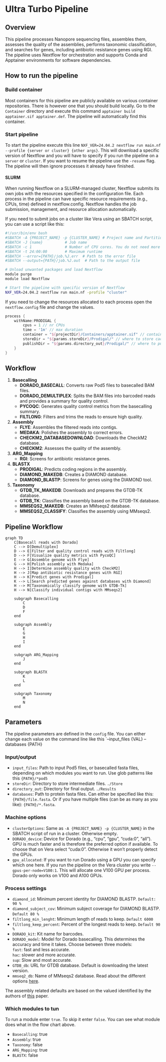 Ultra Turbo Pipeline
================

## Overview

This pipeline processes Nanopore sequencing files, assembles them,
assesses the quality of the assemblies, performs taxonomic
classification, and searches for genes, including antibiotic resistance
genes using RGI. The pipeline uses Nextflow for orchestration and
supports Conda and Apptainer environments for software dependencies.

## How to run the pipeline

### Build container

Most containers for this pipeline are publicly available on various
container repositories. There is however one that you should build
locally. Go to the `Container` directory and execute this command
`apptainer build apptainer.sif apptainer.def`. The pipeline will
automatically find this container.

### Start pipeline

To start the pipeline execute this line
`NXF_VER=24.04.2 nextflow run main.nf --profile {server or cluster} {other args}`.
This will download a specific version of Nextflow and you will have to
specify if you run the pipeline on a `server` or `cluster`. If you want
to resume the pipeline use the `-resume` flag. The pipeline will then
ignore processes it already have finished.

#### SLURM

When running Nextflow on a SLURM-managed cluster, Nextflow submits its
own jobs with the resources specified in the configuration file. Each
process in the pipeline can have specific resource requirements (e.g.,
CPUs, time) defined in nextflow.config. Nextflow handles the job
submission, management, and resource allocation automatically.

If you need to submit jobs on a cluster like Vera using an SBATCH
script, you can use a script like this:

``` bash
#!/usr/bin/env bash
#SBATCH -A {PROJECT_NAME} -p {CLUSTER_NAME} # Project name and Partition/queue name
#SBATCH -J {name}          # Job name
#SBATCH -c 1               # Number of CPU cores. You do not need more than 1 here
#SBATCH -t 24:00:00        # Maximum runtime
#SBATCH --error={PATH}/job.%J.err  # Path to the error file
#SBATCH --output={PATH}/job.%J.out  # Path to the output file

# Unload unwanted packages and load Nextflow
module purge
module load Nextflow

# Start the pipeline with specific version of Nextflow
NXF_VER=24.04.2 nextflow run main.nf -profile "cluster"
```

If you need to change the resources allocated to each process open the
`nextflow.config` file and change the values.

``` groovy
process {
    withName:PRODIGAL {
        cpus = 1 // nr CPUs
        time = '1m' // max duration
        container = "${projectDir}/Containers/apptainer.sif" // container
        storeDir = "${params.storeDir}/Prodigal/" // where to store cache
        publishDir = "${params.directory_out}/Prodigal/" // where to publish results
    }
}
```

## Workflow

1.  **Basecalling**
    - **DORADO_BASECALL**: Converts raw Pod5 files to basecalled BAM
      files.
    - **DORADO_DEMULTIPLEX**: Splits the BAM files into barcoded reads
      and provides a summary for quality control.
    - **PYCOQC**: Generates quality control metrics from the basecalling
      summary.
    - **FILTLONG**: Filters and trims the reads to ensure high quality.
2.  **Assembly**
    - **FLYE**: Assembles the filtered reads into contigs.
    - **MEDAKA**: Polishes the assembly to correct errors.
    - **CHECKM2_DATABASEDOWNLOAD**: Downloads the CheckM2 database.
    - **CHECKM2**: Assesses the quality of the assembly.
3.  **ARG_Mapping**
    - **RGI**: Screens for antibiotic resistance genes.
4.  **BLASTX**
    - **PRODIGAL**: Predicts coding regions in the assembly.
    - **DIAMOND_MAKEDB**: Creates a DIAMOND database.
    - **DIAMOND_BLASTP**: Screens for genes using the DIAMOND tool.
5.  **Taxonomy**
    - **GTDB_TK_MAKEDB**: Downloads and prepares the GTDB-TK database.
    - **GTDB_TK**: Classifies the assembly based on the GTDB-TK
      database.
    - **MMSEQS2_MAKEDB**: Creates an MMseqs2 database.
    - **MMSEQS2_CLASSIFY**: Classifies the assembly using MMseqs2.

## Pipeline Workflow

``` mermaid
graph TD
    C[Basecall reads with Dorado]
    C --> D[Demultiplex]
    D --> E[Filter and quality control reads with Filtlong]
    D --> F[Visualize quality metrics with PycoQC]
    E --> G[Assemble genome with Flye]
    G --> H[Polish assembly with Medaka]
    H --> I[Determine assembly quality with CheckM2]
    H --> J[Map antibiotic resistance genes with RGI]
    H --> K[Predict genes with Prodigal]
    K --> L[Search predicted genes against databases with Diamond]
    H --> M[Taxonomically classify genome with GTDB-Tk]
    H --> N[Classify individual contigs with MMseqs2]

    subgraph Basecalling
        C
        D
        F
    end

    subgraph Assembly
        E
        G
        H
        I
    end

    subgraph ARG_Mapping
        J
    end

    subgraph BLASTX
        K
        L
    end

    subgraph Taxonomy
        M
        N
    end
```

## Parameters

The pipeline parameters are defined in the `config` file. You can either
change each value on the command line like this \`–input_files {VAL}
–databases {PATH}

### Input/output

- `input_files`: Path to input Pod5 files, or basecalled fasta files,
  depending on which modules you want to run. Use glob patterns like
  this `{PATH}/*pod5`
- `storeDir`: Directory to store intermediate files. `./Store`
- `directory_out`: Directory for final output. `./Results`
- `databases`: Path to protein fasta files. Can either be specified like
  this: `{PATH}/file.fasta`. Or if you have multiple files (can be as
  many as you like): `{PATH}/*.fasta`.

### Machine options

- `clusterOptions`: Same as `-A {PROJECT_NAME} -p {CLUSTER_NAME}` in the
  SBATCH script of run in a cluster. Otherwise empty.
- `DORADO_device`: Device for Dorado (e.g., “cpu”, “gpu”, “cuda:0”,
  “all”). GPU is much faster and is therefore the preferred option if
  available. To choose that on Vera select “cuda:0”. Otherwise it won’t
  properly detect the GPUs.
- `gpu_allocated`: If you want to run Dorado using a GPU you can specify
  which one here. If you run the pipeline on the Vera cluster you write
  `--gpus-per-node=V100:1`. This will allocate one V100 GPU per process.
  Dorado only works on V100 and A100 GPUs.

### Process settings

- `diamond_id`: Minimum percent identity for DIAMOND BLASTP.
  `Default: 90 %`
- `diamond_subject_cov`: Minimum subject coverage for DIAMOND BLASTP.
  `Default 80 %`
- `filtlong_min_lenght`: Minimum length of reads to keep. `Default 6000`
- `filtlong_keep_percent`: Percent of the longest reads to keep.
  `Default 90 %`
- `DORADO_kit`: Kit name for barcodes.
- `DORADO_model`: Model for Dorado basecalling. This determines the
  accuracy and time it takes. Choose between three models:  
  `fast`: fast and less accurate.  
  `hac`: slower and more accurate.  
  `sup`: Slow and most accurate.  
- `GTDB_db`: URL for GTDB database. Default is downloading the latest
  version.
- `mmseq2_db`: Name of MMseqs2 database. Read about the different
  options
  [here](https://github.com/soedinglab/mmseqs2/wiki#downloading-databases).

The assembly related defaults are based on the valued identified by the
authors of [this](https://doi.org/10.1371/journal.pcbi.1010905) paper.

### Which modules to tun

To run a module enter `true`. To skip it enter `false`. You can see what
module does what in the flow chart above.

- `Basecalling`: true
- `Assembly`: true
- `Taxonomy`: false
- `ARG_Mapping`: true
- `BLASTX`: false
